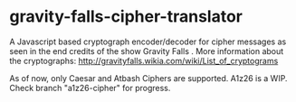 # gravity-falls-cipher-translator

A Javascript based cryptograph encoder/decoder for cipher messages as seen in the end credits of the show Gravity Falls
.
More information about the cryptographs: http://gravityfalls.wikia.com/wiki/List_of_cryptograms

As of now, only Caesar and Atbash Ciphers are supported. A1z26 is a WIP. Check branch "a1z26-cipher" for progress.